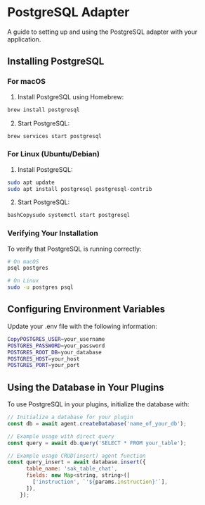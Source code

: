 # PostgreSQL Adapter

A guide to setting up and using the PostgreSQL adapter with your application.

## Installing PostgreSQL

### For macOS

1. Install PostgreSQL using Homebrew:

```bash
brew install postgresql
```

2. Start PostgreSQL:

```bash
brew services start postgresql
```

### For Linux (Ubuntu/Debian)

1. Install PostgreSQL:

```bash
sudo apt update
sudo apt install postgresql postgresql-contrib
```

2. Start PostgreSQL:

```bash
bashCopysudo systemctl start postgresql
```

### Verifying Your Installation
To verify that PostgreSQL is running correctly:
```bash
# On macOS
psql postgres

# On Linux
sudo -u postgres psql
```


## Configuring Environment Variables
Update your .env file with the following information:
```bash
CopyPOSTGRES_USER=your_username
POSTGRES_PASSWORD=your_password
POSTGRES_ROOT_DB=your_database
POSTGRES_HOST=your_host
POSTGRES_PORT=your_port
```

## Using the Database in Your Plugins
To use PostgreSQL in your plugins, initialize the database with:
```js
// Initialize a database for your plugin
const db = await agent.createDatabase('name_of_your_db');

// Example usage with direct query
const query = await db.query('SELECT * FROM your_table');

// Example usage CRUD(insert) agent function
const query_insert = await database.insert({
      table_name: 'sak_table_chat',
      fields: new Map<string, string>([
        ['instruction', `'${params.instruction}'`],
      ]),
    });
```

